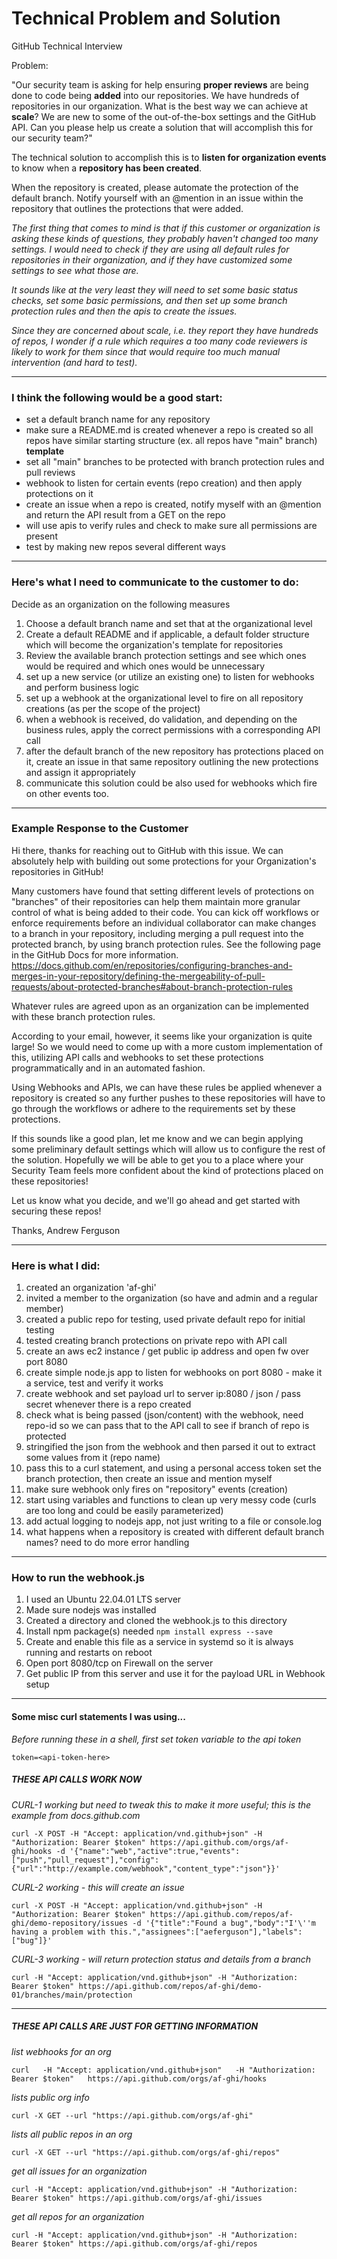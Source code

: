 # Technical Problem and Solution
GitHub Technical Interview


Problem:

"Our security team is asking for help ensuring **proper reviews** are being done to code being **added** into our repositories.
We have hundreds of repositories in our organization. What is the best way we can achieve at **scale**? 
We are new to some of the out-of-the-box settings and the GitHub API. Can you please help us create a solution that will accomplish this for our security team?"

The technical solution to accomplish this is to **listen for organization events** to know when a **repository has been created**.

When the repository is created, please automate the protection of the default branch. Notify yourself with an @mention in an issue
within the repository that outlines the protections that were added.

*The first thing that comes to mind is that if this customer or organization is asking these kinds of questions, they probably haven't changed too many settings.*
*I would need to check if they are using all default rules for repositories in their organization, and if they have customized some settings to see what those are.*

*It sounds like at the very least they will need to set some basic status checks, set some basic permissions,* 
*and then set up some branch protection rules and then the apis to create the issues.*

*Since they are concerned about scale, i.e. they report they have hundreds of repos, I wonder if a rule which requires a too many code reviewers is*
*likely to work for them since that would require too much manual intervention (and hard to test).*

___

### I think the following would be a good start:

- set a default branch name for any repository
- make sure a README.md is created whenever a repo is created so all repos have similar starting structure (ex. all repos have "main" branch) **template**
- set all "main" branches to be protected with branch protection rules and pull reviews 
- webhook to listen for certain events (repo creation) and then apply protections on it
- create an issue when a repo is created, notify myself with an @mention and return the API result from a GET on the repo
- will use apis to verify rules and check to make sure all permissions are present
- test by making new repos several different ways

___

### Here's what I need to communicate to the customer to do:

Decide as an organization on the following measures
01. Choose a default branch name and set that at the organizational level
02. Create a default README and if applicable, a default folder structure which will become the organization's template for repositories
03. Review the available branch protection settings and see which ones would be required and which ones would be unnecessary 
04. set up a new service (or utilize an existing one) to listen for webhooks and perform business logic
05. set up a webhook at the organizational level to fire on all repository creations (as per the scope of the project)
06. when a webhook is received, do validation, and depending on the business rules, apply the correct permissions with a corresponding API call
07. after the default branch of the new repository has protections placed on it, create an issue in that same repository outlining the new protections and assign it appropriately 
08. communicate this solution could be also used for webhooks which fire on other events too.

___

### Example Response to the Customer

Hi there, thanks for reaching out to GitHub with this issue.
We can absolutely help with building out some protections for your Organization's repositories in GitHub!

Many customers have found that setting different levels of protections on "branches" of their repositories can help them maintain more granular control of what is being added to their code.
You can kick off workflows or enforce requirements before an individual collaborator can make changes to a branch in your repository, including merging a pull request into the protected branch, by using branch protection rules.
See the following page in the GitHub Docs for more information. 
<https://docs.github.com/en/repositories/configuring-branches-and-merges-in-your-repository/defining-the-mergeability-of-pull-requests/about-protected-branches#about-branch-protection-rules>

Whatever rules are agreed upon as an organization can be implemented with these branch protection rules.

According to your email, however, it seems like your organization is quite large! So we would need to come up with a more custom implementation of this, utilizing API calls and webhooks to set these protections programmatically and in an automated fashion.

Using Webhooks and APIs, we can have these rules be applied whenever a repository is created so any further pushes to these repositories will have to go through the workflows or adhere to the requirements set by these protections.

If this sounds like a good plan, let me know and we can begin applying some preliminary default settings which will allow us to configure the rest of the solution.
Hopefully we will be able to get you to a place where your Security Team feels more confident about the kind of protections placed on these repositories!

Let us know what you decide, and we'll go ahead and get started with securing these repos!

Thanks,
Andrew Ferguson

___

### Here is what I did:

01. created an organization 'af-ghi'
02. invited a member to the organization (so have and admin and a regular member)
03. created a public repo for testing, used private default repo for initial testing
04. tested creating branch protections on private repo with API call
05. create an aws ec2 instance / get public ip address and open fw over port 8080
06. create simple node.js app to listen for webhooks on port 8080 - make it a service, test and verify it works
07. create webhook and set payload url to server ip:8080 / json / pass secret whenever there is a repo created
08. check what is being passed (json/content) with the webhook, need repo-id so we can pass that to the API call to see if branch of repo is protected
09. stringified the json from the webhook and then parsed it out to extract some values from it (repo name)
10. pass this to a curl statement, and using a personal access token set the branch protection, then create an issue and mention myself
11. make sure webhook only fires on "repository" events (creation)
12. start using variables and functions to clean up very messy code (curls are too long and could be easily parameterized)
13. add actual logging to nodejs app, not just writing to a file or console.log
14. what happens when a repository is created with different default branch names? need to do more error handling
___

### How to run the webhook.js

01. I used an Ubuntu 22.04.01 LTS server
02. Made sure nodejs was installed
03. Created a directory and cloned the webhook.js to this directory
04. Install npm package(s) needed `npm install express --save`
05. Create and enable this file as a service in systemd so it is always running and restarts on reboot
06. Open port 8080/tcp on Firewall on the server 
07. Get public IP from this server and use it for the payload URL in Webhook setup

___

#### Some misc curl statements I was using...

*Before running these in a shell, first set token variable to the api token* 

`token=<api-token-here>`

##### THESE API CALLS WORK NOW #####

*CURL-1  working but need to tweak this to make it more useful; this is the example from docs.github.com*

`curl -X POST -H "Accept: application/vnd.github+json" -H "Authorization: Bearer $token" https://api.github.com/orgs/af-ghi/hooks -d '{"name":"web","active":true,"events":["push","pull_request"],"config":{"url":"http://example.com/webhook","content_type":"json"}}'`

*CURL-2  working - this will create an issue*

`curl -X POST -H "Accept: application/vnd.github+json" -H "Authorization: Bearer $token" https://api.github.com/repos/af-ghi/demo-repository/issues -d '{"title":"Found a bug","body":"I'\''m having a problem with this.","assignees":["aeferguson"],"labels":["bug"]}'`

*CURL-3  working - will return protection status and details from a branch*

`curl -H "Accept: application/vnd.github+json" -H "Authorization: Bearer $token" https://api.github.com/repos/af-ghi/demo-01/branches/main/protection`

___

##### THESE API CALLS ARE JUST FOR GETTING INFORMATION #####

*list webhooks for an org*

`curl   -H "Accept: application/vnd.github+json"   -H "Authorization: Bearer $token"   https://api.github.com/orgs/af-ghi/hooks`

*lists public org info*

`curl -X GET --url "https://api.github.com/orgs/af-ghi"`

*lists all public repos in an org*

`curl -X GET --url "https://api.github.com/orgs/af-ghi/repos"`

*get all issues for an organization*

`curl -H "Accept: application/vnd.github+json" -H "Authorization: Bearer $token" https://api.github.com/orgs/af-ghi/issues`

*get all repos for an organization* 

`curl -H "Accept: application/vnd.github+json" -H "Authorization: Bearer $token" https://api.github.com/orgs/af-ghi/repos`
